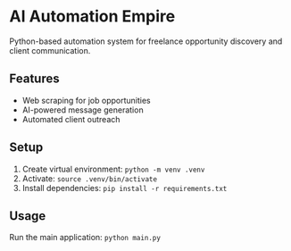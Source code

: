 # AI Automation Empire

Python-based automation system for freelance opportunity discovery and client communication.

## Features
- Web scraping for job opportunities
- AI-powered message generation
- Automated client outreach

## Setup
1. Create virtual environment: `python -m venv .venv`
2. Activate: `source .venv/bin/activate`
3. Install dependencies: `pip install -r requirements.txt`

## Usage
Run the main application: `python main.py`